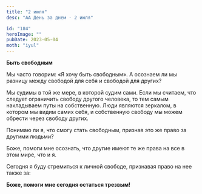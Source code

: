 ```yaml
---
title: "2 июля"
desc: "АА День за днем - 2 июля"

id: "184"
heroImage: ""
pubDate: 2023-05-04
moth: "iyul"
---
```


**Быть свободным**

Мы часто говорим: «Я хочу быть свободным». А осознаем ли мы разницу между
свободой для себя и свободой для других?

Мы судимы в той же мере, в которой судим сами. Если мы считаем, что следует
ограничить свободу другого человека, то тем самым накладываем путы на
собственную. Люди являются зеркалом, в котором мы видим самих себя, и
собственную свободу мы можем обрести через свободу других.

Понимаю ли я, что смогу стать свободным, признав это же право за другими
людьми?

Боже, помоги мне осознать, что другие имеют те же права на все в этом мире,
что и я.

Сегодня я буду стремиться к личной свободе, признавая право на нее также за:

**Боже, помоги мне сегодня остаться трезвым!**
